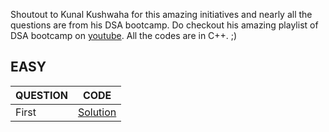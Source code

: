 Shoutout to Kunal Kushwaha for this amazing initiatives and nearly all the questions are from his DSA bootcamp. Do checkout his 
amazing playlist of DSA bootcamp on [youtube](https://www.youtube.com/c/KunalKushwaha/featured).
All the codes are in C++.  ;)


## EASY

| QUESTION | CODE |
| -------- | ---- |
| First | [Solution](https://www.google.com/)|
